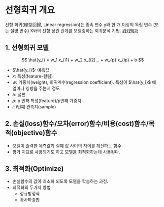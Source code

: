 # 선형회귀 개요

선형 회귀(線型回歸, Linear regression)는 종속 변수 y와 한 개 이상의 독립 변수 (또는 설명 변수) X와의 선형 상관 관계를 모델링하는 회귀분석 기법. [위키백과](https://ko.wikipedia.org/wiki/%EC%84%A0%ED%98%95_%ED%9A%8C%EA%B7%80)

## 1. 선형회귀 모델
$$
\hat{y_i} = w_1 x_{i1} + w_2 x_{i2}... + w_{p} x_{ip} + b
$$


- $\hat{y_i}$: 예측값
- $x$: 특성(feature-컬럼)
- $w$: 가중치(weight), 회귀계수(regression coefficient). 특성이 $\hat{y_i}$ 에 얼마나 영향을 주는지 정도
- $b$: 절편
- $p$: p 번째 특성(feature)/p번째 가중치
- $i$: i번째 관측치(sample)

## 2. 손실(loss)함수/오차(error)함수/비용(cost)함수/목적(objective)함수
- 모델이 출력한 예측값과 실제 값 사이의 차이를 계산하는 함수
- 평가 지표로 사용되기도 하고 모델을 최적화하는데 사용된다.

## 3. 최적화(Optimize)
- 손실함수의 값이 최소화 되도록 모델을 학습하는 과정.
- 최적화의 두가지 방법
    - 정규방정식
    - 경사하강법